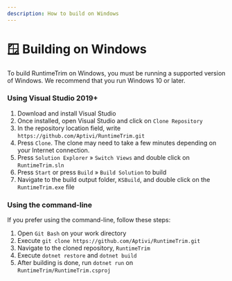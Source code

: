 ```yaml
---
description: How to build on Windows
---
```


# 🪟 Building on Windows

To build RuntimeTrim on Windows, you must be running a supported version of Windows. We recommend that you run Windows 10 or later.

### Using Visual Studio 2019+

1. Download and install Visual Studio
2. Once installed, open Visual Studio and click on `Clone Repository`
3. In the repository location field, write `https://github.com/Aptivi/RuntimeTrim.git`
4. Press `Clone`. The clone may need to take a few minutes depending on your Internet connection.
5. Press `Solution Explorer` » `Switch Views` and double click on `RuntimeTrim.sln`
6. Press `Start` or press `Build` » `Build Solution` to build
7. Navigate to the build output folder, `KSBuild`, and double click on the `RuntimeTrim.exe` file

### Using the command-line

If you prefer using the command-line, follow these steps:

1. Open `Git Bash` on your work directory
2. Execute `git clone https://github.com/Aptivi/RuntimeTrim.git`
3. Navigate to the cloned repository, `RuntimeTrim`
4. Execute `dotnet restore` and `dotnet build`
5. After building is done, run `dotnet run` on `RuntimeTrim/RuntimeTrim.csproj`
